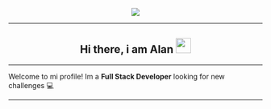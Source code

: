 <p align="center">
<img src="https://i.imgur.com/szZJrEU.png"/>
</p>

---

<h2 align="center">Hi there, i am Alan <img src="https://user-images.githubusercontent.com/42378118/110234147-e3259600-7f4e-11eb-95be-0c4047144dea.gif" width="30"></h3>

---
Welcome to mi profile! Im a <b>Full Stack Developer</b> looking for new challenges 💻

---
